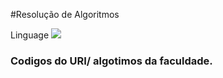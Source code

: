 #Resolução de Algoritmos

Linguage
<img src="https://img.shields.io/badge/C-00599C?style=for-the-badge&logo=c&logoColor=white" />

<h3>Codigos do URI/ algotimos da faculdade.</h3>

